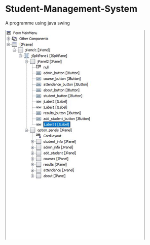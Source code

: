 # Student-Management-System
A programme using java swing


![alt text](https://github.com/NaheedRayan/Readme-Images/blob/master/Student_Management_System/01.1.JPG?raw=true)
